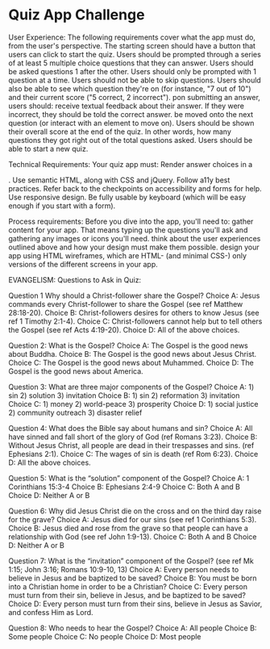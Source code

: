 # Quiz App Challenge

User Experience:
The following requirements cover what the app must do, from the user's perspective.
    The starting screen should have a button that users can click to start the quiz.
    Users should be prompted through a series of at least 5 multiple choice questions that they can answer.
    Users should be asked questions 1 after the other.
    Users should only be prompted with 1 question at a time.
    Users should not be able to skip questions.
    Users should also be able to see which question they're on (for instance, "7 out of 10") and their current score ("5 correct, 2 incorrect").
    pon submitting an answer, users should:
        receive textual feedback about their answer. If they were incorrect, they should be told the correct answer.
        be moved onto the next question (or interact with an element to move on).
    Users should be shown their overall score at the end of the quiz. In other words, how many questions they got right out of the total questions asked.
    Users should be able to start a new quiz.

Technical Requirements:
Your quiz app must:
    Render answer choices in a <form>.
    Use semantic HTML, along with CSS and jQuery.
    Follow a11y best practices.
    Refer back to the checkpoints on accessibility and forms for help.
    Use responsive design.
    Be fully usable by keyboard (which will be easy enough if you start with a form).

Process requirements:
Before you dive into the app, you'll need to: 
    gather content for your app. That means typing up the questions you'll ask and gathering any images or icons you'll need.
    think about the user experiences outlined above and how your design must make them possible.
    design your app using HTML wireframes, which are HTML- (and minimal CSS-) only versions of the different screens in your app.


EVANGELISM:
Questions to Ask in Quiz:

Question 1 Why should a Christ-follower share the Gospel?
Choice A: Jesus commands every Christ-follower to share the Gospel (see ref Matthew 28:18-20).
Choice B: Christ-followers desires for others to know Jesus (see ref 1 Timothy 2:1-4).
Choice C: Christ-followers cannot help but to tell others the Gospel (see ref Acts 4:19-20).
Choice D: All of the above choices.

Question 2: What is the Gospel?
Choice A: The Gospel is the good news about Buddha.
Choice B: The Gospel is the good news about Jesus Christ.
Choice C: The Gospel is the good news about Muhammed.
Choice D: The Gospel is the good news about America.

Question 3: What are three major components of the Gospel?
Choice A: 1) sin 2) solution 3) invitation
Choice B: 1) sin 2) reformation 3) invitation
Choice C: 1) money 2) world-peace 3) prosperity
Choice D: 1) social justice 2) community outreach 3) disaster relief

Question 4: What does the Bible say about humans and sin?
Choice A: All have sinned and fall short of the glory of God (ref Romans 3:23).
Choice B: Without Jesus Christ, all people are dead in their trespasses and sins. (ref Ephesians 2:1).
Choice C: The wages of sin is death (ref Rom 6:23).
Choice D: All the above choices.

Question 5: What is the “solution” component of the Gospel?
Choice A: 1 Corinthians 15:3-4
Choice B: Ephesians 2:4-9
Choice C: Both A and B
Choice D: Neither A or B

Question 6: Why did Jesus Christ die on the cross and on the third day raise for the grave?
Choice A: Jesus died for our sins (see ref 1 Corinthians 5:3).
Choice B: Jesus died and rose from the grave so that people can have a relationship with God (see ref John 1:9-13).
Choice C: Both A and B
Choice D: Neither A or B

Question 7: What is the “invitation” component of the Gospel? (see ref Mk 1:15; John 3:16; Romans 10:9-10, 13)
Choice A: Every person needs to believe in Jesus and be baptized to be saved?
Choice B: You must be born into a Christian home in order to be a Christian?
Choice C: Every person must turn from their sin, believe in Jesus, and be baptized to be saved?
Choice D: Every person must turn from their sins, believe in Jesus as Savior, and confess Him as Lord.

Question 8: Who needs to hear the Gospel?
Choice A: All people
Choice B: Some people
Choice C: No people
Choice D: Most people

